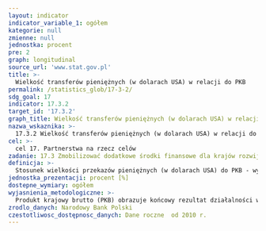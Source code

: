 ```yaml
---
layout: indicator
indicator_variable_1: ogółem
kategorie: null
zmienne: null
jednostka: procent
pre: 2
graph: longitudinal
source_url: 'www.stat.gov.pl'
title: >-
  Wielkość transferów pieniężnych (w dolarach USA) w relacji do PKB
permalink: /statistics_glob/17-3-2/
sdg_goal: 17
indicator: 17.3.2
target_id: '17.3.2'
graph_title: Wielkość transferów pieniężnych (w dolarach USA) w relacji do PKB
nazwa_wskaznika: >-
  17.3.2 Wielkość transferów pieniężnych (w dolarach USA) w relacji do PKB
cel: >-
  cel 17. Partnerstwa na rzecz celów
zadanie: 17.3 Zmobilizować dodatkowe środki finansowe dla krajów rozwijających się z różnorodnych źródeł
definicja: >-
  Stosunek wielkości przekazów pieniężnych (w dolarach USA) do PKB - wyrażony procentowo.
jednostka_prezentacji: procent [%]
dostepne_wymiary: ogółem
wyjasnienia_metodologiczne: >-
  Produkt krajowy brutto (PKB) obrazuje końcowy rezultat działalności wszystkich podmiotów gospodarki narodowej (jednostek będących rezydentami) w danym roku. Szczegółową definicję i metodologię obliczania PKB określa rozporządzenie Parlamentu Europejskiego i Rady (UE) nr 549/2013 z dnia 21 maja 2013 r. w sprawie europejskiego systemu rachunków narodowych i regionalnych w Unii Europejskiej (ESA 2010).Wartość PKB można obliczyć na trzy sposoby: od strony tworzenia jest ona równa wartości dodanej wszystkich sektorów instytucjonalnych lub wszystkich sekcji Polskiej Klasyfikacji Działalności (PKD) krajowych jednostek produkcyjnych powiększonej o podatki od produktów i pomniejszonej o dotacje do produktów, od strony rozdysponowania PKB obliczany jest jako suma popytu krajowego, tj. spożycia i akumulacji oraz salda wymiany produktów z zagranicą, jako sumę rozchodów na rachunku tworzenia dochodów gospodarki ogółem (a więc koszty związane z zatrudnieniem, podatki związane z produkcją i importem pomniejszone o dotacje, nadwyżka operacyjna brutto oraz dochód mieszany gospodarki ogółem). Przekazy osobiste obejmują transfery osobiste oraz wynagrodzenia pracowników. Transfery osobiste składają się ze wszystkich transferów bieżących w gotówce lub wytworzonych bądź otrzymanych przez gospodarstwa domowe będące rezydentami, czy też gospodarstwa domowe będące nierezydentami. Transfery osobiste zatem zawierają wszystkie transfery bieżące między rezydentami a nierezydentami. Wynagrodzenia pracowników odnoszą się do dochodów z zagranicy, sezonowych lub innych krótkoterminowych pracowników, którzy są zatrudnieni w państwie gdzie są klasyfikowani jako nierezydenci lub rezydenci zatrudnieni w jednostkach nierezydentów. Dane zawierają sumę dwóch składowych, które są zdefiniowane w BPM6: transfery osobiste oraz wynagrodzenia pracowników. Metodologia jest zgodna z wymaganiami BPM6.
zrodlo_danych: Narodowy Bank Polski
czestotliwosc_dostępnosc_danych: Dane roczne  od 2010 r.
---
```

